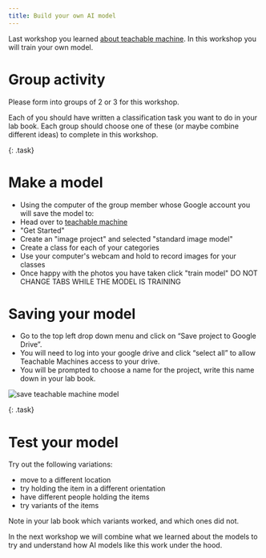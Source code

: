 ```yaml
---
title: Build your own AI model
---
```


Last workshop you learned [about teachable machine](1_teachable_machine.html).  In this workshop you will train your own model.

# Group activity

Please form into groups of 2 or 3 for this workshop.

Each of you should have written a classification task you want to do in your lab book.  Each group should choose one of these (or maybe combine different ideas) to complete in this workshop.

{: .task}
# Make a model
  * Using the computer of the group member whose Google account you will save the model to: 
  * Head over to [teachable machine](https://teachablemachine.withgoogle.com/)
  * "Get Started"
  * Create an "image project" and selected "standard image model"
  * Create a class for each of your categories
  * Use your computer's webcam and hold to record images for your classes 
  * Once happy with the photos you have taken click "train model"  DO NOT CHANGE TABS WHILE THE MODEL IS TRAINING


#  Saving your model
  * Go to the top left drop down menu and click on “Save project to Google Drive”.
  * You will need to log into your google drive and click “select all” to allow Teachable Machines access to your drive.
  * You will be prompted to choose a name for the project, write this name down in your lab book.

![save teachable machine model](/stem_club/imgs/save_teachable_machine_model.gif)

{: .task}
# Test your model

Try out the following variations:
 * move to a different location
 * try holding the item in a different orientation
 * have different people holding the items
 * try variants of the items

Note in your lab book which variants worked, and which ones did not.

In the next workshop we will combine what we learned about the models to try and understand how AI models like this work under the hood.